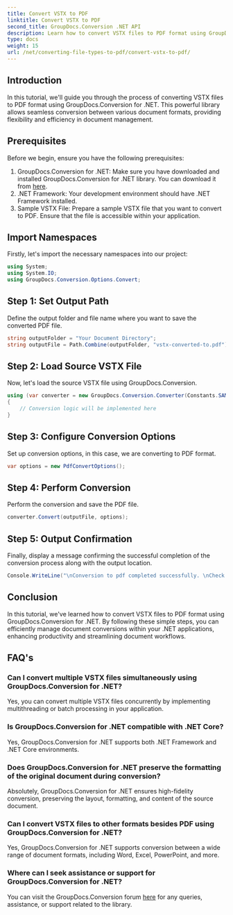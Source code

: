 ```yaml
---
title: Convert VSTX to PDF
linktitle: Convert VSTX to PDF
second_title: GroupDocs.Conversion .NET API
description: Learn how to convert VSTX files to PDF format using GroupDocs.Conversion for .NET. Easy steps for seamless document management.
type: docs
weight: 15
url: /net/converting-file-types-to-pdf/convert-vstx-to-pdf/
---
```

## Introduction
In this tutorial, we'll guide you through the process of converting VSTX files to PDF format using GroupDocs.Conversion for .NET. This powerful library allows seamless conversion between various document formats, providing flexibility and efficiency in document management.
## Prerequisites
Before we begin, ensure you have the following prerequisites:
1. GroupDocs.Conversion for .NET: Make sure you have downloaded and installed GroupDocs.Conversion for .NET library. You can download it from [here](https://releases.groupdocs.com/conversion/net/).
2. .NET Framework: Your development environment should have .NET Framework installed.
3. Sample VSTX File: Prepare a sample VSTX file that you want to convert to PDF. Ensure that the file is accessible within your application.

## Import Namespaces
Firstly, let's import the necessary namespaces into our project:
```csharp
using System;
using System.IO;
using GroupDocs.Conversion.Options.Convert;
```
## Step 1: Set Output Path
Define the output folder and file name where you want to save the converted PDF file.
```csharp
string outputFolder = "Your Document Directory";
string outputFile = Path.Combine(outputFolder, "vstx-converted-to.pdf");
```
## Step 2: Load Source VSTX File
Now, let's load the source VSTX file using GroupDocs.Conversion.
```csharp
using (var converter = new GroupDocs.Conversion.Converter(Constants.SAMPLE_VSTX))
{
    // Conversion logic will be implemented here
}
```
## Step 3: Configure Conversion Options
Set up conversion options, in this case, we are converting to PDF format.
```csharp
var options = new PdfConvertOptions();
```
## Step 4: Perform Conversion
Perform the conversion and save the PDF file.
```csharp
converter.Convert(outputFile, options);
```
## Step 5: Output Confirmation
Finally, display a message confirming the successful completion of the conversion process along with the output location.
```csharp
Console.WriteLine("\nConversion to pdf completed successfully. \nCheck output in {0}", outputFolder);
```

## Conclusion
In this tutorial, we've learned how to convert VSTX files to PDF format using GroupDocs.Conversion for .NET. By following these simple steps, you can efficiently manage document conversions within your .NET applications, enhancing productivity and streamlining document workflows.
## FAQ's
### Can I convert multiple VSTX files simultaneously using GroupDocs.Conversion for .NET?
Yes, you can convert multiple VSTX files concurrently by implementing multithreading or batch processing in your application.
### Is GroupDocs.Conversion for .NET compatible with .NET Core?
Yes, GroupDocs.Conversion for .NET supports both .NET Framework and .NET Core environments.
### Does GroupDocs.Conversion for .NET preserve the formatting of the original document during conversion?
Absolutely, GroupDocs.Conversion for .NET ensures high-fidelity conversion, preserving the layout, formatting, and content of the source document.
### Can I convert VSTX files to other formats besides PDF using GroupDocs.Conversion for .NET?
Yes, GroupDocs.Conversion for .NET supports conversion between a wide range of document formats, including Word, Excel, PowerPoint, and more.
### Where can I seek assistance or support for GroupDocs.Conversion for .NET?
You can visit the GroupDocs.Conversion forum [here](https://forum.groupdocs.com/c/conversion/11) for any queries, assistance, or support related to the library.
